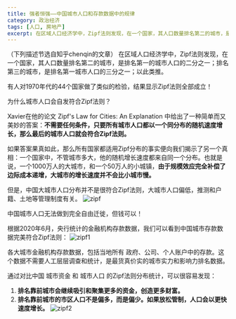 ```yaml
---
title: 强者恒强——中国城市人口和存款数据中的规律
category: 政治经济
tags: [人口, 房地产]
excerpt: 在区域人口经济学中，Zipf法则发现，在一个国家，其人口数量排名第二的城市，是排名第一的城市人口的二分之一；排名第三的城市，是排名第一城市人口的三分之一；以此类推。但是，中国大城市人口分布并不是很符合Zipf法则，大城市人口偏低，推测和户籍、土地等管理制度有关。中国城市人口无法做到完全自由迁徙，但钱可以！
---
```


（下列描述节选自知乎chenqin的文章）
在区域人口经济学中，Zipf法则发现，在一个国家，其人口数量排名第二的城市，是排名第一的城市人口的二分之一；排名第三的城市，是排名第一城市人口的三分之一；以此类推。

有人对1970年代的44个国家做了类似的检验，结果显示Zipf法则全部成立！

为什么城市人口会自发符合Zipf法则？

Xavier在他的论文 Zipf's Law for Cities: An Explanation 中给出了一种简单而又美妙的答案：**不需要任何条件，只要所有城市人口都以一个同分布的随机速度增长，那么最后的城市人口就会符合Zipf法则。**

如果答案果真如此，那么所有国家都适用Zipf分布的事实便向我们揭示了另一个真相：一个国家中，不管城市多大，他的随机增长速度都来自同一个分布。也就是说，一个1000万人的大城市，和一个50万人的小城镇，**由于规模效应完全补偿了边际成本递增，大城市的增长速度并不会比小城市慢。**

但是，中国大城市人口分布并不是很符合Zipf法则，大城市人口偏低，推测和户籍、土地等管理制度有关。
![zipf](https://xqimg.imedao.com/1766b9e9f904f143fdba3460.png!raw.jpg)

中国城市人口无法做到完全自由迁徙，但钱可以！

根据2020年6月，央行统计的金融机构存款数据，我们可以看到中国城市存款数据完美符合Zipf法则：
![zipf1](https://xqimg.imedao.com/1766b9f3824514d3fe05e3d8.png!raw.jpg)

各大城市金融机构存款数据，包括当地所有 政府、公司、个人账户中的存款。这个数据不需要人工层层调查和统计，是最货真价实的城市实力和影响力排名数据。

通过对比中国 城市资金 和 城市人口 的Zipf法则分布统计，可以很容易发现：
1. **排名靠前城市会继续吸引和聚集更多的资金，创造更多财富。**
2. **排名靠前城市的市区人口不是偏多，而是偏少。如果放松管制，人口会以更快速度增长。**
![zipf2](https://xqimg.imedao.com/1766ba05899508d3fe66f295.png!raw.jpg)